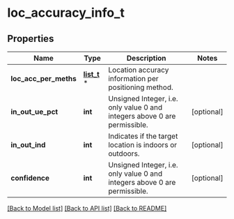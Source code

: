 # loc_accuracy_info_t

## Properties
Name | Type | Description | Notes
------------ | ------------- | ------------- | -------------
**loc_acc_per_meths** | [**list_t**](loc_accuracy_per_method.md) \* | Location accuracy information per positioning method. | 
**in_out_ue_pct** | **int** | Unsigned Integer, i.e. only value 0 and integers above 0 are permissible. | [optional] 
**in_out_ind** | **int** | Indicates if the target location is indoors or outdoors. | [optional] 
**confidence** | **int** | Unsigned Integer, i.e. only value 0 and integers above 0 are permissible. | [optional] 

[[Back to Model list]](../README.md#documentation-for-models) [[Back to API list]](../README.md#documentation-for-api-endpoints) [[Back to README]](../README.md)


